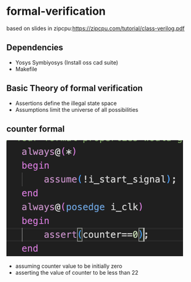 # formal-verification
 
based on slides in zipcpu:https://zipcpu.com/tutorial/class-verilog.pdf

## Dependencies
- Yosys Symbiyosys (Install oss cad suite)
- Makefile

## Basic Theory of formal verification
- Assertions define the illegal state space
- Assumptions limit the universe of all possibilities
## counter formal
![alt text](image.png)
- assuming counter value to be initially zero
- asserting the value of counter to be less than 22